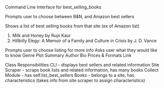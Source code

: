 
Command Line Interface for best_selling_books

Prompts user to choose between B&N, and Amazon best sellers

Shows a list of best selling books from that site
  (ex of Amazon list)
  1. Milk and Honey by Rupi Kaur
  2. Hillbilly Elegy: A Memoir of a Family and Culture in Crisis by J. D. Vance

Prompts user to choose listing for more info
Asks user what they would like to know
  Genre
  Plot Summary
  Author Bio
  Prices & Formats
  Link

Class Responsibilities
  CLI - displays best sellers and related information
  Site Scraper - scraps book lists and related information, has many books
  Collect Module - has self.list_best_sellers
  Books - belongs to a site, has characteristics (takes info from site scraper to assign characteristics)
